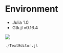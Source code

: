 # Environment
- Julia 1.0
- Gtk.jl v0.16.4

<img src="../../screenshots/texteditor.png" align="middle" />

```julia
./TextEditor.jl
```
